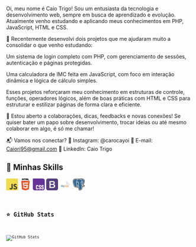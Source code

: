  Oi, meu nome é Caio Trigo!
Sou um entusiasta da tecnologia e desenvolvimento web, sempre em busca de aprendizado e evolução. Atualmente venho estudando e aplicando meus conhecimentos em PHP, JavaScript, HTML e CSS.

🔭 Recentemente desenvolvi dois projetos que me ajudaram muito a consolidar o que venho estudando:

Um sistema de login completo com PHP, com gerenciamento de sessões, autenticação e páginas protegidas.

Uma calculadora de IMC feita em JavaScript, com foco em interação dinâmica e lógica de cálculo simples.

Esses projetos reforçaram meu conhecimento em estruturas de controle, funções, operadores lógicos, além de boas práticas com HTML e CSS para estruturar e estilizar páginas de forma clara e eficiente.

💬 Estou aberto a colaborações, dicas, feedbacks e novas conexões!
Se quiser bater um papo sobre desenvolvimento, trocar ideias ou até mesmo colaborar em algo, é só me chamar!

📬 Vamos nos conectar?
📸 Instagram: @carocayoi
📧 E-mail: Caiorj95@gmail.com
🔗 LinkedIn: Caio Trigo

## 🚀 Minhas Skills

<code><img height="32" src="https://raw.githubusercontent.com/github/explore/80688e429a7d4ef2fca1e82350fe8e3517d3494d/topics/javascript/javascript.png" alt="Javascript"/></code>
<code><img height="32" src="https://raw.githubusercontent.com/github/explore/80688e429a7d4ef2fca1e82350fe8e3517d3494d/topics/html/html.png" alt="HTML5"/></code>
<code><img height="32" src="https://raw.githubusercontent.com/github/explore/80688e429a7d4ef2fca1e82350fe8e3517d3494d/topics/css/css.png" alt="CSS"/></code>
<code><img height="32" src="https://raw.githubusercontent.com/github/explore/80688e429a7d4ef2fca1e82350fe8e3517d3494d/topics/bootstrap/bootstrap.png" alt="Bootstrap"/></code>
<code><img height="32" src="https://raw.githubusercontent.com/github/explore/80688e429a7d4ef2fca1e82350fe8e3517d3494d/topics/mysql/mysql.png" alt="MySQL"/></code>
<code><img height="32" src="https://raw.githubusercontent.com/github/explore/80688e429a7d4ef2fca1e82350fe8e3517d3494d/topics/postgresql/postgresql.png" alt="PostegreSQL"/><code>


## ⭐ GitHub Stats

![GitHub Stats](https://github-readme-stats.vercel.app/api?username=CaioTrigo-Deviuricode&show_icons=true)

